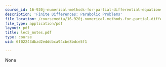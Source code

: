```yaml
---
course_id: 16-920j-numerical-methods-for-partial-differential-equations-sma-5212-spring-2003
description: 'Finite Differences: Parabolic Problems'
file_location: /coursemedia/16-920j-numerical-methods-for-partial-differential-equations-sma-5212-spring-2003/6f02243dbad2edddbca94cbe8bdce5f1_lec5_notes.pdf
file_type: application/pdf
layout: pdf
title: lec5_notes.pdf
type: course
uid: 6f02243dbad2edddbca94cbe8bdce5f1

---
```

None